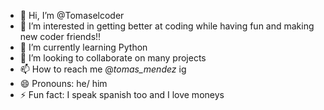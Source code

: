- 👋 Hi, I’m @Tomaselcoder
- 👀 I’m interested in getting better at coding while having fun and making new coder friends!!
- 🌱 I’m currently learning Python
- 💞️ I’m looking to collaborate on many projects
- 📫 How to reach me @_tomas_mendez_ ig
- 😄 Pronouns: he/ him
- ⚡ Fun fact: I speak spanish too and I love moneys

